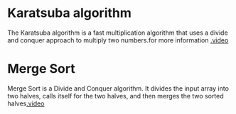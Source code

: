 # Karatsuba algorithm

The Karatsuba algorithm is a fast multiplication algorithm that uses a divide and conquer approach to multiply
two numbers.for more information [.video](https://www.coursera.org/lecture/algorithms-divide-conquer/karatsuba-multiplication-wKEYL)


# Merge Sort
Merge Sort is a Divide and Conquer algorithm. It divides the input array into two halves,
calls itself for the two halves, and then merges the two sorted halves[.video](https://www.coursera.org/lecture/algorithms-divide-conquer/merge-sort-motivation-and-example-4vzQr)
